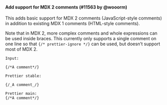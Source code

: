 #### Add support for MDX 2 comments (#11563 by @wooorm)

This adds basic support for MDX 2 comments (JavaScript-style comments) in
addition to existing MDX 1 comments (HTML-style comments).

Note that in MDX 2, more complex comments and whole expressions can be used
inside braces.
This currently only supports a single comment on one line so that
`{/* prettier-ignore */}` can be used, but doesn’t support most of MDX 2.

<!-- prettier-ignore -->
```mdx
Input:

{/*A comment*/}

Prettier stable:

{/_A comment_/}

Prettier main:
{/*A comment*/}
```

